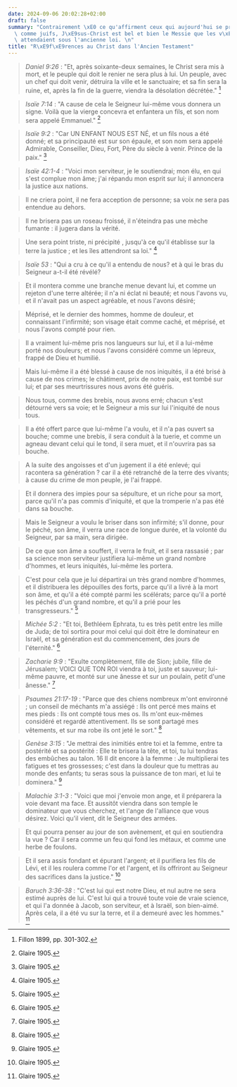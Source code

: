 ```yaml
---
date: 2024-09-06 20:02:28+02:00
draft: false
summary: "Contrairement \xE0 ce qu'affirment ceux qui aujourd'hui se pr\xE9sentent\
  \ comme juifs, J\xE9sus-Christ est bel et bien le Messie que les v\xE9ritables Juifs\
  \ attendaient sous l'ancienne loi. \n"
title: "R\xE9f\xE9rences au Christ dans l'Ancien Testament"
---
```



> *Daniel 9:26* : "Et, après soixante-deux semaines, le Christ sera mis à mort, et le peuple qui doit le renier ne sera plus à lui. Un peuple, avec un chef qui doit venir, détruira la ville et le sanctuaire; et sa fin sera la ruine, et, après la fin de la guerre, viendra la désolation décrétée." [^1]

[^1]: Fillon 1899, pp. 301-302.

> *Isaïe 7:14* : "A cause de cela le Seigneur lui-même vous donnera un signe. Voilà que la vierge concevra et enfantera un fils, et son nom sera appelé Emmanuel." [^2]

[^2]: Glaire 1905.

> *Isaïe 9:2* : "Car UN ENFANT NOUS EST NÉ, et un fils nous a été donné; et sa principauté est sur son épaule, et son nom sera appelé Admirable, Conseiller, Dieu, Fort, Père du siècle à venir. Prince de la paix." [^3]

[^3]: Glaire 1905.

> *Isaïe 42:1-4* : "Voici mon serviteur, je le soutiendrai; mon élu, en qui s'est complue mon âme; j'ai répandu mon esprit sur lui; il annoncera la justice aux nations.

> Il ne criera point, il ne fera acception de personne; sa voix ne sera pas entendue au dehors. 

> Il ne brisera pas un roseau froissé, il n'éteindra pas une mèche fumante : il jugera dans la vérité.

> Une sera point triste, ni précipité , jusqu'à ce qu'il établisse sur la terre la justice ; et les îles attendront sa loi." [^4]

[^4]: Glaire 1905.

> *Isaïe 53* : "Qui a cru à ce qu'il a entendu de nous? et à qui le bras du Seigneur a-t-il été révélé?

> Et il montera comme une branche menue devant lui, et comme un rejeton d'une terre altérée; il n'a ni éclat ni beauté; et nous l'avons vu, et il n'avait pas un aspect agréable, et nous l'avons désiré;

> Méprisé, et le dernier des hommes, homme de douleur, et connaissant l'infirmité; son visage était comme caché, et méprisé, et nous l'avons compté pour rien. 

> Il a vraiment lui-même pris nos langueurs sur lui, et il a lui-même porté nos douleurs; et nous l'avons considéré comme un lépreux, frappé de Dieu et humilié. 

> Mais lui-même il a été blessé à cause de nos iniquités, il a été brisé à cause de nos crimes; le châtiment, prix de notre paix, est tombé sur lui; et par ses meurtrissures nous avons été guéris.

> Nous tous, comme des brebis, nous avons erré; chacun s'est détourné vers sa voie; et le Seigneur a mis sur lui l'iniquité de nous tous. 

> Il a été offert parce que lui-même l'a voulu, et il n'a pas ouvert sa bouche; comme une brebis, il sera conduit à la tuerie, et comme un agneau devant celui qui le tond, il sera muet, et il n'ouvrira pas sa bouche.

> A la suite des angoisses et d'un jugement il a été enlevé; qui racontera sa génération ? car il a été retranché de la terre des vivants; à cause du crime de mon peuple, je l'ai frappé.

> Et il donnera des impies pour sa sépulture, et un riche pour sa mort, parce qu'il n'a pas commis d'iniquité, et que la tromperie n'a pas été dans sa bouche.

> Mais le Seigneur a voulu le briser dans son infirmité; s'il donne, pour le péché, son âme, il verra une race de longue durée, et la volonté du Seigneur, par sa main, sera dirigée.

> De ce que son âme a souffert, il verra le fruit, et il sera rassasié ; par sa science mon serviteur justifiera lui-même un grand nombre d'hommes, et leurs iniquités, lui-même les portera.

> C'est pour cela que je lui départirai un très grand nombre d'hommes, et il distribuera les dépouilles des forts, parce qu'il a livré à la mort son âme, et qu'il a été compté parmi les scélérats; parce qu'il a porté les péchés d'un grand nombre, et qu'il a prié pour les transgresseurs." [^5]

[^5]: Glaire 1905.

> *Michée 5:2* : "Et toi, Bethléem Ephrata, tu es très petit entre les mille de Juda; de toi sortira pour moi celui qui doit être le dominateur en Israël, et sa génération est du commencement, des jours de l'éternité." [^6]

[^6]: Glaire 1905.

> *Zacharie 9:9* : "Exulte complètement, fille de Sion; jubile, fille de Jérusalem; VOICI QUE TON ROI viendra à toi, juste et sauveur; lui-même pauvre, et monté sur une ânesse et sur un poulain, petit d'une ânesse." [^7]

[^7]: Glaire 1905.

> *Psaumes 21:17-19* : "Parce que des chiens nombreux m'ont environné ; un conseil de méchants m'a assiégé : Ils ont percé mes mains et mes pieds : Ils ont compté tous mes os. Ils m'ont eux-mêmes considéré et regardé attentivement. Ils se sont partagé mes vêtements, et sur ma robe ils ont jeté le sort." [^8]

[^8]: Glaire 1905.

> *Genèse 3:15* : "Je mettrai des inimitiés entre toi et la femme, entre ta postérité et sa postérité : Elle te brisera la tête, et toi, tu lui tendras des embûches au talon. 16 Il dit encore à la femme : Je multiplierai tes fatigues et tes grossesses; c'est dans la douleur que tu mettras au monde des enfants; tu seras sous la puissance de ton mari, et lui te dominera." [^9]

[^9]: Glaire 1905.

> *Malachie 3:1-3* : "Voici que moi j'envoie mon ange, et il préparera la voie devant ma face. Et aussitôt viendra dans son temple le dominateur que vous cherchez, et l'ange de l'alliance que vous désirez. Voici qu'il vient, dit le Seigneur des armées.

> Et qui pourra penser au jour de son avènement, et qui en soutiendra la vue ? Car il sera comme un feu qui fond les métaux, et comme une herbe de foulons. 

> Et il sera assis fondant et épurant l'argent; et il purifiera les fils de Lévi, et il les roulera comme l'or et l'argent, et ils offriront au Seigneur des sacrifices dans la justice." [^10]

[^10]: Glaire 1905.

> *Baruch 3:36-38* : "C'est lui qui est notre Dieu, et nul autre ne sera estimé auprès de lui. C'est lui qui a trouvé toute voie de vraie science, et qui l'a donnée à Jacob, son serviteur, et à Israël, son bien-aimé. Après cela, il a été vu sur la terre, et il a demeuré avec les hommes." [^11]

[^11]: Glaire 1905.
